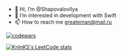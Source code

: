 - 👋 Hi, I’m @ShapovalovIlya
- 👀 I’m interested in development with Swift
- 📫 How to reach me greateman@mail.ru

[![codewars](https://www.codewars.com/users/ShapovalovIlya/badges/large)](https://www.codewars.com/users/ShapovalovIlya)

[![KnlnKS's LeetCode stats](https://leetcode-stats-six.vercel.app/api?username=ShapovalovIlya=dark)](https://github.com/ShapovalovIlya/leetcode-stats)




<!---
ShapovalovIlya/ShapovalovIlya is a ✨ special ✨ repository because its `README.md` (this file) appears on your GitHub profile.
You can click the Preview link to take a look at your changes.
--->
